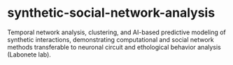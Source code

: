 # synthetic-social-network-analysis
Temporal network analysis, clustering, and AI-based predictive modeling of synthetic interactions, demonstrating computational and social network methods transferable to neuronal circuit and ethological behavior analysis (Labonete lab).
